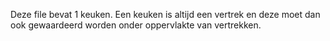 Deze file bevat 1 keuken. Een keuken is altijd een vertrek en deze moet dan ook gewaardeerd worden onder oppervlakte van vertrekken.
